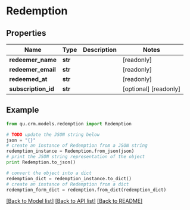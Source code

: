 # Redemption


## Properties
Name | Type | Description | Notes
------------ | ------------- | ------------- | -------------
**redeemer_name** | **str** |  | [readonly] 
**redeemer_email** | **str** |  | [readonly] 
**redeemed_at** | **str** |  | [readonly] 
**subscription_id** | **str** |  | [optional] [readonly] 

## Example

```python
from qu.crm.models.redemption import Redemption

# TODO update the JSON string below
json = "{}"
# create an instance of Redemption from a JSON string
redemption_instance = Redemption.from_json(json)
# print the JSON string representation of the object
print Redemption.to_json()

# convert the object into a dict
redemption_dict = redemption_instance.to_dict()
# create an instance of Redemption from a dict
redemption_form_dict = redemption.from_dict(redemption_dict)
```
[[Back to Model list]](../README.md#documentation-for-models) [[Back to API list]](../README.md#documentation-for-api-endpoints) [[Back to README]](../README.md)


